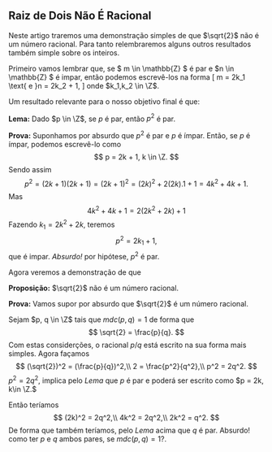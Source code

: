 ## Raiz de Dois Não É Racional

Neste artigo traremos uma demonstração simples de que $\sqrt{2}$ não é um número racional. Para tanto relembraremos alguns outros resultados também simple sobre os inteiros.

Primeiro vamos lembrar que, se $ m \in \mathbb{Z} $ é par e $n \in \mathbb{Z} $ é impar, então podemos escrevê-los na forma
\[
m = 2k_1 \text{  e  }n = 2k_2 + 1,
\]
onde $k_1,k_2 \in \Z$.

Um resultado relevante para o nosso objetivo final é que:

**Lema:** Dado $p \in \Z$, se $p$ é par, então $p^2$ é par.

**Prova:** Suponhamos por absurdo que $p^2$ é par e $p$ é ímpar. Então, se $p$ é ímpar, podemos escrevê-lo como
$$
p = 2k + 1, k \in \Z.
$$
Sendo assim
$$
p^2 = (2k+1)(2k+1)=(2k+1)^2 = (2k)^2 + 2(2k).1 + 1 = 4k^2 + 4k + 1.
$$
Mas
$$
4k^2 + 4k + 1 = 2(2k^2 + 2k) + 1
$$
Fazendo $k_1 = 2k^2 + 2k$, teremos
$$
p^2 = 2k_1 + 1,
$$
que é impar. *Absurdo!* por hipótese, $p^2$ é par.

Agora veremos a demonstração de que

**Proposição:** $\sqrt{2}$ não é um número racional.

**Prova:** Vamos supor por absurdo que $\sqrt{2}$ é um número racional.

Sejam $p, q \in \Z$ tais que $mdc(p, q) = 1$ de forma que 
$$
\sqrt{2} = \frac{p}{q}.
$$
Com estas considerções, o racional $p/q$ está escrito na sua forma mais simples. Agora façamos
$$
(\sqrt{2})^2 = (\frac{p}{q})^2,\\
2 = \frac{p^2}{q^2},\\
p^2 = 2q^2.
$$
 $p^2 = 2q^2$, implica pelo *Lema* que $p$ é par e poderá ser escrito como $p = 2k, k\in \Z.$

Então teríamos 
$$
(2k)^2 = 2q^2,\\
4k^2 = 2q^2,\\
2k^2 = q^2.
$$
De forma que também teríamos, pelo *Lema* acima que $q$ é par. Absurdo! como ter $p$ e $q$ ambos pares, se $mdc(p,q) = 1$?.
